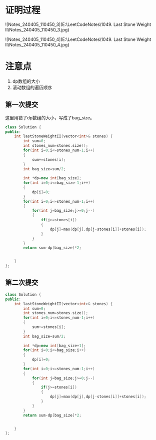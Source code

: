 # 证明过程

![Notes_240405_110450_3](E:\LeetCodeNotes\1049. Last Stone Weight II\Notes_240405_110450_3.jpg)

![Notes_240405_110450_4](E:\LeetCodeNotes\1049. Last Stone Weight II\Notes_240405_110450_4.jpg)

# 注意点

1. dp数组的大小
2. 滚动数组的遍历顺序

## 第一次提交

这里用错了dp数组的大小，写成了bag_size。

```c++
class Solution {
public:
    int lastStoneWeightII(vector<int>& stones) {
        int sum=0;
        int stones_num=stones.size();
        for(int i=0;i<=stones_num-1;i++)
        {
            sum+=stones[i];
        }
        int bag_size=sum/2;
        
        int *dp=new int[bag_size];
        for(int i=0;i<=bag_size-1;i++)
        {
            dp[i]=0;
        }
        for(int i=0;i<=stones_num-1;i++)
        {
            for(int j=bag_size;j>=0;j--)
            {
                if(j>=stones[i])
                {
                    dp[j]=max(dp[j],dp[j-stones[i]]+stones[i]);
                }
            }
        }
        return sum-dp[bag_size]*2;


    }
};
```

## 第二次提交

```c++
class Solution {
public:
    int lastStoneWeightII(vector<int>& stones) {
        int sum=0;
        int stones_num=stones.size();
        for(int i=0;i<=stones_num-1;i++)
        {
            sum+=stones[i];
        }
        int bag_size=sum/2;
        
        int *dp=new int[bag_size+1];
        for(int i=0;i<=bag_size;i++)
        {
            dp[i]=0;
        }
        for(int i=0;i<=stones_num-1;i++)
        {
            for(int j=bag_size;j>=0;j--)
            {
                if(j>=stones[i])
                {
                    dp[j]=max(dp[j],dp[j-stones[i]]+stones[i]);
                }
            }
        }
        return sum-dp[bag_size]*2;


    }
};
```


